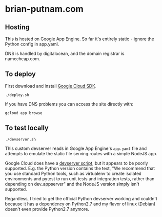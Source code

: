# brian-putnam.com

## Hosting

This is hosted on Google App Engine. So far it's entirely static - ignore the
Python config in app.yaml.

DNS is handled by digitalocean, and the domain registrar is namecheap.com.

## To deploy

First download and install
[Google Cloud SDK](https://cloud.google.com/sdk/docs/install).

```
./deploy.sh
```

If you have DNS problems you can access the site directly with:

```
gcloud app browse
```

## To test locally

```
./devserver.sh
```

This custom devserver reads in Google App Engine's `app.yaml` file and attempts
to emulate the static file serving routes with a simple NodeJS app.

Google Cloud does have a
[devserver script](https://cloud.google.com/appengine/docs/standard/tools/local-devserver-command?tab=python),
but it appears to be poorly supported. E.g. the Python version contains the
text, "We recommend that you use standard Python tools, such as virtualenv to
create isolated environments and pytest to run unit tests and integration tests,
rather than depending on dev_appserver" and the NodeJS version simply isn't
supported.

Regardless, I tried to get the official Python devserver working and couldn't
because it has a dependency on Python2.7 and my flavor of linux (Debian) doesn't
even provide Python2.7 anymore.
